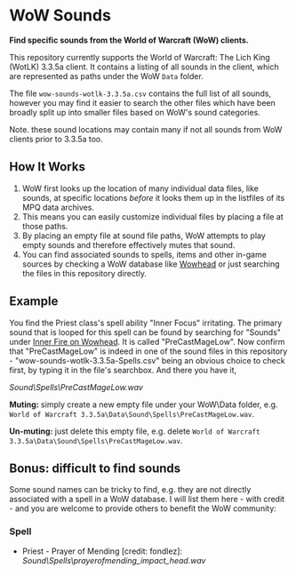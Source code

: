 # WoW Sounds
**Find specific sounds from the World of Warcraft (WoW) clients.**

This repository currently supports the World of Warcraft: The Lich King (WotLK) 3.3.5a client. It contains a listing of all sounds in the client, which are represented as paths under the WoW `Data` folder. 

The file `wow-sounds-wotlk-3.3.5a.csv` contains the full list of all sounds, however you may find it easier to search the other files which have been broadly split up into smaller files based on WoW's sound categories.

Note. these sound locations may contain many if not all sounds from WoW clients prior to 3.3.5a too.

## How It Works
1. WoW first looks up the location of many individual data files, like sounds, at specific locations *before* it looks them up in the listfiles of its MPQ data archives.
2. This means you can easily customize individual files by placing a file at those paths.
3. By placing an empty file at sound file paths, WoW attempts to play empty sounds and therefore effectively mutes that sound.
4. You can find associated sounds to spells, items and other in-game sources by checking a WoW database like [Wowhead](https://wotlk.classic.wowhead) or just searching the files in this repository directly.

## Example
You find the Priest class's spell ability "Inner Focus" irritating. The primary sound that is looped for this spell can be found by searching for "Sounds" under [Inner Fire on Wowhead](https://www.wowhead.com/wotlk/spell=14751/inner-focus#sounds). It is called "PreCastMageLow". Now confirm that "PreCastMageLow" is indeed in one of the sound files in this repository - "wow-sounds-wotlk-3.3.5a-Spells.csv" being an obvious choice to check first, by typing it in the file's searchbox. And there you have it,

*Sound\Spells\PreCastMageLow.wav*

 **Muting:** simply create a new empty file under your WoW\Data folder, e.g. `World of Warcraft 3.3.5a\Data\Sound\Spells\PreCastMageLow.wav`.
 
 **Un-muting:** just delete this empty file, e.g. delete `World of Warcraft 3.3.5a\Data\Sound\Spells\PreCastMageLow.wav`.

## Bonus: difficult to find sounds
Some sound names can be tricky to find, e.g. they are not directly associated with a spell in a WoW database. I will list them here - with credit - and you are welcome to provide others to benefit the WoW community:

### Spell ###
* Priest - Prayer of Mending [credit: fondlez]: *Sound\Spells\prayerofmending_impact_head.wav*
